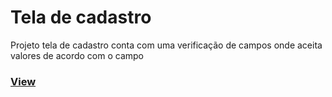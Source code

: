 # Tela de cadastro

Projeto tela de cadastro conta com uma verificação de campos onde aceita valores de acordo com o campo

### <a href="https://tela-de-cadastro-js.netlify.app" target="_blank">View</a>
